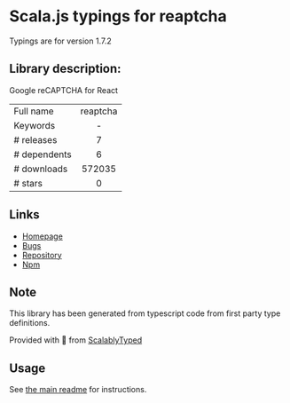 
# Scala.js typings for reaptcha

Typings are for version 1.7.2

## Library description:
Google reCAPTCHA for React

|                    |                 |
| ------------------ | :-------------: |
| Full name          | reaptcha |
| Keywords           | - |
| # releases         | 7 |
| # dependents       | 6 |
| # downloads        | 572035 |
| # stars            | 0 |

## Links
- [Homepage](https://github.com/sarneeh/reaptcha#readme)
- [Bugs](https://github.com/sarneeh/reaptcha/issues)
- [Repository](https://github.com/sarneeh/reaptcha)
- [Npm](https://www.npmjs.com/package/reaptcha)
    


## Note
This library has been generated from typescript code from first party type definitions.

Provided with :purple_heart: from [ScalablyTyped](https://github.com/oyvindberg/ScalablyTyped)

## Usage
See [the main readme](../../readme.md) for instructions.


